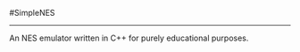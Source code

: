 #SimpleNES

----------------------------

An NES emulator written in C++ for purely educational purposes.
